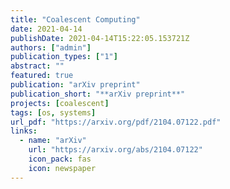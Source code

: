 ```yaml
---
title: "Coalescent Computing"
date: 2021-04-14
publishDate: 2021-04-14T15:22:05.153721Z
authors: ["admin"]
publication_types: ["1"]
abstract: ""
featured: true
publication: "arXiv preprint"
publication_short: "**arXiv preprint**"
projects: [coalescent]
tags: [os, systems]
url_pdf: "https://arxiv.org/pdf/2104.07122.pdf"
links:
  - name: "arXiv"
    url: "https://arxiv.org/abs/2104.07122"
    icon_pack: fas
    icon: newspaper
---
```


